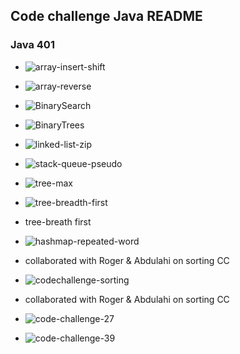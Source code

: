 ## Code challenge Java README
### Java 401

- ![array-insert-shift](/imgs/array-insert-shift.png)

- ![array-reverse](/imgs/array-reverse.png)

- ![BinarySearch](/imgs/BinarySearch.png)

- ![BinaryTrees](/imgs/BinaryTrees.png)

- ![linked-list-zip](/imgs/linked-list-zip.png)

- ![stack-queue-pseudo](/imgs/stack-queue-pseudo.png)

- ![tree-max](/imgs/tree-max-16.png)

- ![tree-breadth-first](/imgs/tree-breadth-first.png)

- tree-breath first

- ![hashmap-repeated-word](/imgs/hashmap-repeated-word.jpg)
- collaborated with Roger & Abdulahi on sorting CC

- ![codechallenge-sorting](/imgs/codechallenge-sorting.jpg)
- collaborated with Roger & Abdulahi on sorting CC

- ![code-challenge-27](/imgs/code-challenge-27.jpg)

- ![code-challenge-39](/imgs/code-challenge-39.jpg)
